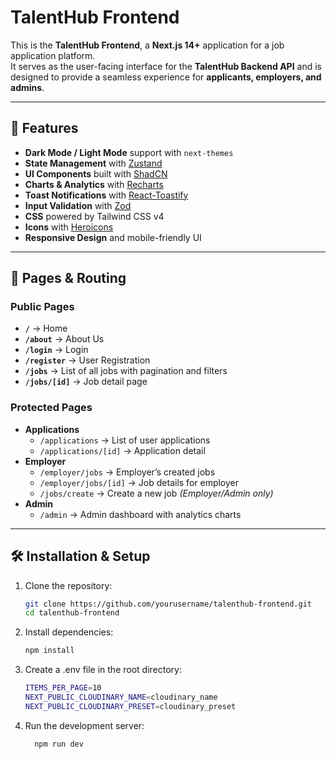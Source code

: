 # TalentHub Frontend

This is the **TalentHub Frontend**, a **Next.js 14+** application for a job application platform.  
It serves as the user-facing interface for the **TalentHub Backend API** and is designed to provide a seamless experience for **applicants, employers, and admins**.  

---

## 🚀 Features

- **Dark Mode / Light Mode** support with `next-themes`
- **State Management** with [Zustand](https://github.com/pmndrs/zustand)
- **UI Components** built with [ShadCN](https://shadcn.dev/)  
- **Charts & Analytics** with [Recharts](https://recharts.org/)  
- **Toast Notifications** with [React-Toastify](https://fkhadra.github.io/react-toastify/)  
- **Input Validation** with [Zod](https://github.com/colinhacks/zod)  
- **CSS** powered by Tailwind CSS v4  
- **Icons** with [Heroicons](https://heroicons.com/)  
- **Responsive Design** and mobile-friendly UI  

---

## 📄 Pages & Routing

### Public Pages
- **`/`** → Home
- **`/about`** → About Us
- **`/login`** → Login
- **`/register`** → User Registration
- **`/jobs`** → List of all jobs with pagination and filters
- **`/jobs/[id]`** → Job detail page

### Protected Pages
- **Applications**
  - `/applications` → List of user applications
  - `/applications/[id]` → Application detail
- **Employer**
  - `/employer/jobs` → Employer’s created jobs
  - `/employer/jobs/[id]` → Job details for employer
  - `/jobs/create` → Create a new job *(Employer/Admin only)*
- **Admin**
  - `/admin` → Admin dashboard with analytics charts  

---

## 🛠 Installation & Setup

1. Clone the repository:
   ```bash
   git clone https://github.com/yourusername/talenthub-frontend.git
   cd talenthub-frontend
    ```
2. Install dependencies:
   ```bash
   npm install
   ```
3. Create a .env file in the root directory:
   ```bash
   ITEMS_PER_PAGE=10
   NEXT_PUBLIC_CLOUDINARY_NAME=cloudinary_name
   NEXT_PUBLIC_CLOUDINARY_PRESET=cloudinary_preset
   ```
4. Run the development server:
   ```bash
     npm run dev
   ```
